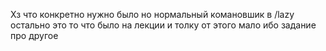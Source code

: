 Хз что конкретно нужно было но нормальный комановшик в /lazy
остально это то что было на лекции и толку от этого мало ибо задание про другое